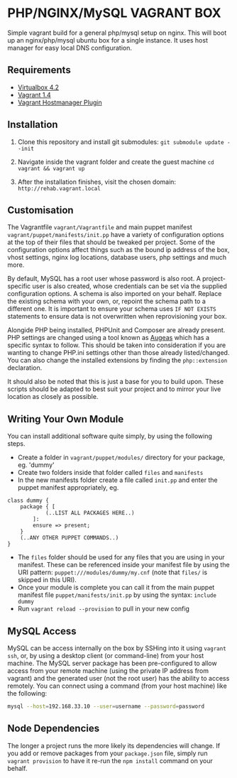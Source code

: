 PHP/NGINX/MySQL VAGRANT BOX
===========================

Simple vagrant build for a general php/mysql setup on nginx. This will boot up an nginx/php/mysql ubuntu box for a single instance. It uses host manager for easy local DNS configuration. 

Requirements
------------

- [Virtualbox 4.2](https://www.virtualbox.org)
- [Vagrant 1.4](http://www.vagrantup.com)
- [Vagrant Hostmanager Plugin](https://github.com/smdahlen/vagrant-hostmanager)

Installation
-------

1. Clone this repository and install git submodules:
`git submodule update --init`

2. Navigate inside the vagrant folder and create the guest machine
`cd vagrant && vagrant up`

3. After the installation finishes, visit the chosen domain:
`http://rehab.vagrant.local`

Customisation
------------

The Vagrantfile `vagrant/Vagrantfile` and main puppet manifest `vagrant/puppet/manifests/init.pp` have a variety of configuration options at the top of their files that should be tweaked per project. Some of the configuration options affect things such as the bound ip address of the box, vhost settings, nginx log locations, database users, php settings and much more.

By default, MySQL has a root user whose password is also root. A project-specific user is also created, whose credentials can be set via the supplied configuration options. A schema is also imported on your behalf. Replace the existing schema with your own, or, repoint the schema path to a different one. It is important to ensure your schema uses `IF NOT EXISTS` statements to ensure data is not overwritten when reprovisioning your box.

Alongide PHP being installed, PHPUnit and Composer are already present. PHP settings are changed using a tool known as [Augeas](http://augeas.net/) which has a specific syntax to follow. This should be taken into consideration if you are wanting to change PHP.ini settings other than those already listed/changed. You can also change the installed extensions by finding the `php::extension` declaration.

It should also be noted that this is just a base for you to build upon. These scripts should be adapted to best suit your project and to mirror your live location as closely as possible.

Writing Your Own Module
-------

You can install additional software quite simply, by using the following steps.
- Create a folder in `vagrant/puppet/modules/` directory for your package, eg. 'dummy'
- Create two folders inside that folder called `files` and `manifests`
- In the new manifests folder create a file called `init.pp` and enter the puppet manifest appropriately, eg.

```
class dummy {
    package { [
            (..LIST ALL PACKAGES HERE..)
        ]:
        ensure => present;
    }
    (..ANY OTHER PUPPET COMMANDS..)
}
```
- The `files` folder should be used for any files that you are using in your manifest. These can be referenced inside your manifest file by using the URI pattern: `puppet:///modules/dummy/my.cnf` (note that `files/` is skipped in this URI).
- Once your module is complete you can call it from the main puppet manifest file `puppet/manifests/init.pp` by using the syntax: `include dummy`
- Run `vagrant reload --provision` to pull in your new config

MySQL Access
------------

MySQL can be access internally on the box by SSHing into it using `vagrant ssh`, or, by using a desktop client (or command-line) from your host machine. The MySQL server package has been pre-configured to allow access from your remote machine (using the private IP address from vagrant) and the generated user (not the root user) has the ability to access remotely. You can connect using a command (from your host machine) like the following:

``` bash
mysql --host=192.168.33.10 --user=username --password=password
```

Node Dependencies
------------

The longer a project runs the more likely its dependencies will change. If you add or remove packages from your `package.json` file, simply run `vagrant provision` to have it re-run the `npm install` command on your behalf.